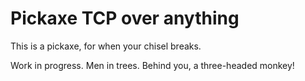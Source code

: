 # Pickaxe TCP over anything

This is a pickaxe, for when your chisel breaks.

Work in progress. Men in trees. Behind you, a three-headed monkey!